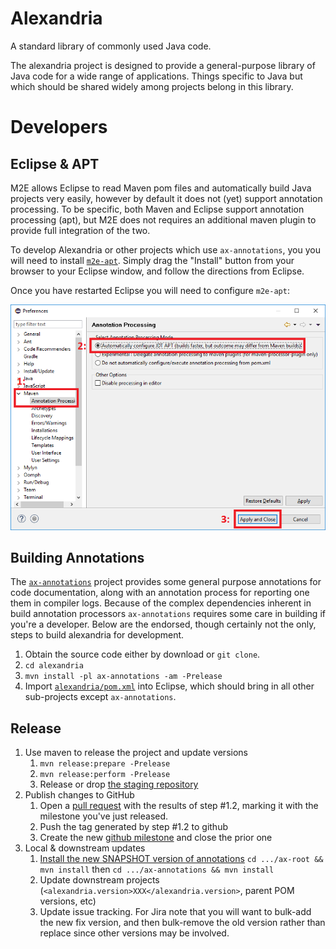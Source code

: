 # Alexandria

A standard library of commonly used Java code.

The alexandria project is designed to provide a general-purpose library of Java code for a wide range of applications.
Things specific to Java but which should be shared widely among projects belong in this library.

# Developers

## Eclipse & APT

M2E allows Eclipse to read Maven pom files and automatically build Java projects very easily, however by default it does not (yet) support annotation processing.
To be specific, both Maven and Eclipse support annotation processing (apt), but M2E does not requires an additional maven plugin to provide full integration of the two.

To develop Alexandria or other projects which use `ax-annotations`, you you will need to install [`m2e-apt`](https://marketplace.eclipse.org/content/m2e-apt).
Simply drag the "Install" button from your browser to your Eclipse window, and follow the directions from Eclipse.

Once you have restarted Eclipse you will need to configure `m2e-apt`:

![enable m2e-apt](images/m2e-apt.png)

## Building Annotations

The [`ax-annotations`](ax-annotations) project provides some general purpose annotations for code documentation, along with an annotation process for reporting one them in compiler logs.
Because of the complex dependencies inherent in build annotation processors `ax-annotations` requires some care in building if you're a developer.
Below are the endorsed, though certainly not the only, steps to build alexandria for development.

1. Obtain the source code either by download or `git clone`.
2. `cd alexandria`
3. `mvn install -pl ax-annotations -am -Prelease`
4. Import [`alexandria/pom.xml`](pom.xml) into Eclipse, which should bring in all other sub-projects except `ax-annotations`.

## Release

1. Use maven to release the project and update versions
	1. `mvn release:prepare -Prelease`
	2. `mvn release:perform -Prelease`
	3. Release or drop [the staging repository](https://oss.sonatype.org/#stagingRepositories)
2. Publish changes to GitHub
	1. Open a [pull request](https://github.com/g2forge/alexandria/pulls) with the results of step #1.2, marking it with the milestone you've just released.
	2. Push the tag generated by step #1.2 to github
	3. Create the new [github milestone](https://github.com/g2forge/alexandria/milestones) and close the prior one
4. Local & downstream updates
	1. [Install the new SNAPSHOT version of annotations](#building-annotations) `cd .../ax-root && mvn install` then `cd .../ax-annotations && mvn install` 
	2. Update downstream projects (`<alexandria.version>XXX</alexandria.version>`, parent POM versions, etc)
	3. Update issue tracking. For Jira note that you will want to bulk-add the new fix version, and then bulk-remove the old version rather than replace since other versions may be involved.
